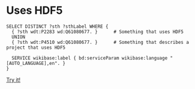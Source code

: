 # Uses HDF5

```sparql
SELECT DISTINCT ?sth ?sthLabel WHERE {
  { ?sth wdt:P2283 wd:Q61080677. }      # Something that uses HDF5
  UNION
  { ?sth wdt:P4510 wd:Q61080677. }      # Something that describes a project that uses HDF5
  
  SERVICE wikibase:label { bd:serviceParam wikibase:language "[AUTO_LANGUAGE],en". }
}
```
[Try it!](https://query.wikidata.org/#SELECT%20DISTINCT%20%3Fsth%20%3FsthLabel%20WHERE%20%7B%0A%20%20%7B%20%3Fsth%20wdt%3AP2283%20wd%3AQ61080677.%20%7D%20%20%20%20%20%20%23%20Something%20that%20uses%20HDF5%0A%20%20UNION%0A%20%20%7B%20%3Fsth%20wdt%3AP4510%20wd%3AQ61080677.%20%7D%20%20%20%20%20%20%23%20Something%20that%20describes%20a%20project%20that%20uses%20HDF5%0A%20%20%0A%20%20SERVICE%20wikibase%3Alabel%20%7B%20bd%3AserviceParam%20wikibase%3Alanguage%20%22%5BAUTO_LANGUAGE%5D%2Cen%22.%20%7D%0A%7D)
